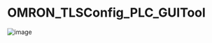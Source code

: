 ﻿# OMRON_TLSConfig_PLC_GUITool

![image](https://github.com/junxian428/OMRON_TLSConfig_PLC_GUITool/assets/58724748/7d9af83e-8bdb-48ff-ab6a-d8913fcde234)
